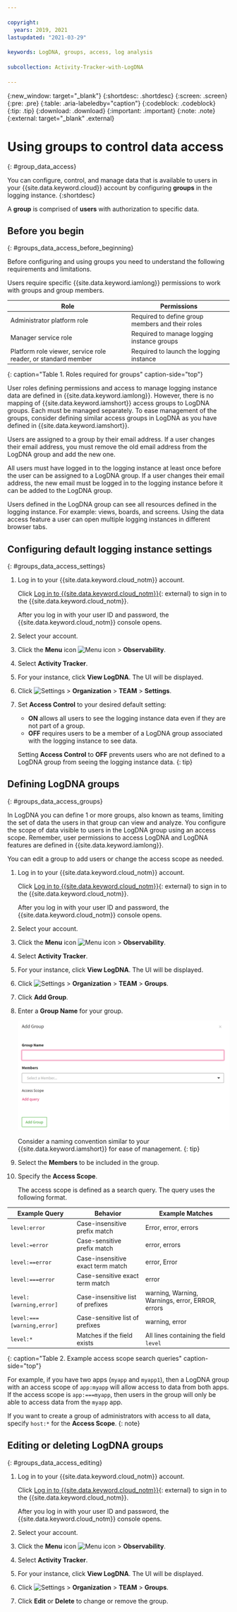 ```yaml
---

copyright:
  years: 2019, 2021
lastupdated: "2021-03-29"

keywords: LogDNA, groups, access, log analysis

subcollection: Activity-Tracker-with-LogDNA

---
```


{:new_window: target="_blank"}
{:shortdesc: .shortdesc}
{:screen: .screen}
{:pre: .pre}
{:table: .aria-labeledby="caption"}
{:codeblock: .codeblock}
{:tip: .tip}
{:download: .download}
{:important: .important}
{:note: .note}
{:external: target="_blank" .external}

# Using groups to control data access
{: #group_data_access}

You can configure, control, and manage data that is available to users in your {{site.data.keyword.cloud}} account by configuring **groups** in the logging instance. 
{:shortdesc}

A **group** is comprised of **users** with authorization to specific data.


## Before you begin
{: #groups_data_access_before_beginning}

Before configuring and using groups you need to understand the following requirements and limitations.

Users require specific {{site.data.keyword.iamlong}} permissions to work with groups and group members.

Role                                                               | Permissions
-------------------------------------------------------------------|------------------------------------------------
Administrator platform role                                        | Required to define group members and their roles
Manager service role                                               | Required to manage logging instance groups
Platform role viewer, service role reader, or standard member      | Required to launch the logging instance
{: caption="Table 1. Roles required for groups" caption-side="top"} 

User roles defining permissions and access to manage logging instance data are defined in {{site.data.keyword.iamlong}}.  However, there is no mapping of {{site.data.keyword.iamshort}} access groups to LogDNA groups. Each must be managed separately.  To ease management of the groups, consider defining similar access groups in LogDNA as you have defined in {{site.data.keyword.iamshort}}.

Users are assigned to a group by their email address.  If a user changes their email address, you must remove the old email address from the LogDNA group and add the new one.  

All users must have logged in to the logging instance at least once before the user can be assigned to a LogDNA group.  If a user changes their email address, the new email must be logged in to the logging instance before it can be added to the LogDNA group.

Users defined in the LogDNA group can see all resources defined in the logging instance.  For example: views, boards, and screens.  Using the data access feature a user can open multiple logging instances in different browser tabs.

## Configuring default logging instance settings
{: #groups_data_access_settings}

1. Log in to your {{site.data.keyword.cloud_notm}} account.

   Click [Log in to {{site.data.keyword.cloud_notm}}](https://cloud.ibm.com/login){: external} to sign in to the {{site.data.keyword.cloud_notm}}.

   After you log in with your user ID and password, the {{site.data.keyword.cloud_notm}} console opens.

2. Select your account.

3. Click the **Menu** icon ![Menu icon](../../icons/icon_hamburger.svg) &gt; **Observability**. 

4. Select **Activity Tracker**.

5. For your instance, click **View LogDNA**. The UI will be displayed.

6. Click ![**Settings**](/images/config.png "Settings icon") &gt; **Organization** &gt; **TEAM** &gt; **Settings**.

7. Set **Access Control** to your desired default setting:

   * **ON** allows all users to see the logging instance data even if they are not part of a group.
   * **OFF** requires users to be a member of a LogDNA group associated with the logging instance to see data.

   Setting **Access Control** to **OFF** prevents users who are not defined to a LogDNA group from seeing the logging instance data.
   {: tip}

## Defining LogDNA groups
{: #groups_data_access_groups}

In LogDNA you can define 1 or more groups, also known as teams, limiting the set of data the users in that group can view and analyze.  You configure the scope of data visible to users in the LogDNA group using an access scope.  Remember, user permissions to access LogDNA and LogDNA features are defined in {{site.data.keyword.iamlong}}.

You can edit a group to add users or change the access scope as needed.

1. Log in to your {{site.data.keyword.cloud_notm}} account.

   Click [Log in to {{site.data.keyword.cloud_notm}}](https://cloud.ibm.com/login){: external} to sign in to the {{site.data.keyword.cloud_notm}}.

   After you log in with your user ID and password, the {{site.data.keyword.cloud_notm}} console opens.

2. Select your account.

3. Click the **Menu** icon ![Menu icon](../../icons/icon_hamburger.svg) &gt; **Observability**. 

4. Select **Activity Tracker**.

5. For your instance, click **View LogDNA**. The UI will be displayed.

6. Click ![**Settings**](/images/config.png "Settings icon") &gt; **Organization** &gt; **TEAM** &gt; **Groups**.

7. Click **Add Group**.

8. Enter a **Group Name** for your group.

   ![Add Group](/images/addgroup.png)

   Consider a naming convention similar to your {{site.data.keyword.iamshort}} for ease of management.
   {: tip}

9. Select the **Members** to be included in the group.

9. Specify the **Access Scope**.

   The access scope is defined as a search query.  The query uses the following format.

Example Query              | Behavior                          | Example Matches
---------------------------|-----------------------------------|-------------------------------------------------
`level:error`              | Case-insensitive prefix match     | Error, error, errors
`level:=error`             | Case-sensitive prefix match       | error, errors
`level:==error`            | Case-insensitive exact term match | error, Error
`level:===error`           | Case-sensitive exact term match   | error
`level:[warning,error]`    | Case-insensitive list of prefixes | warning, Warning, Warnings, error, ERROR, errors
`level:===[warning,error]` | Case-sensitive list of prefixes   | warning, error
`level:*`                  | Matches if the field exists       | All lines containing the field `level`
{: caption="Table 2. Example access scope search queries" caption-side="top"} 

For example, if you have two apps (`myapp` and `myapp1`), then a LogDNA group with an access scope of  `app:myapp` will allow access to data from both apps. If the access scope is `app:===myapp`, then users in the group will only be able to access data from the `myapp` app. 

If you want to create a group of administrators with access to all data, specify `host:*` for the    **Access Scope**.
{: note}

## Editing or deleting LogDNA groups
{: #groups_data_access_editing}

1. Log in to your {{site.data.keyword.cloud_notm}} account.

   Click [Log in to {{site.data.keyword.cloud_notm}}](https://cloud.ibm.com/login){: external} to sign in to the {{site.data.keyword.cloud_notm}}.

   After you log in with your user ID and password, the {{site.data.keyword.cloud_notm}} console opens.

2. Select your account.

3. Click the **Menu** icon ![Menu icon](../../icons/icon_hamburger.svg) &gt; **Observability**. 

4. Select **Activity Tracker**.

5. For your instance, click **View LogDNA**. The UI will be displayed.

6. Click ![**Settings**](/images/config.png "Settings icon") &gt; **Organization** &gt; **TEAM** &gt; **Groups**.

7. Click **Edit** or **Delete** to change or remove the group.